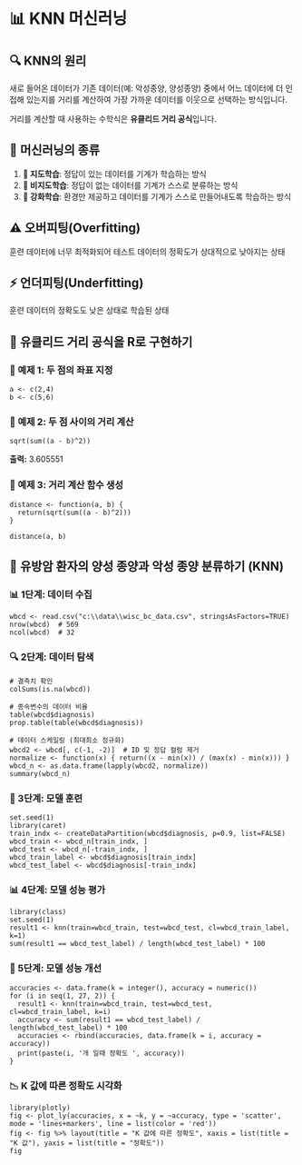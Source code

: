 # 📊 KNN 머신러닝

## 🔍 KNN의 원리
새로 들어온 데이터가 기존 데이터(예: 악성종양, 양성종양) 중에서 어느 데이터에 더 인접해 있는지를 거리를 계산하여 가장 가까운 데이터를 이웃으로 선택하는 방식입니다.

거리를 계산할 때 사용하는 수학식은 **유클리드 거리 공식**입니다.

## 🧠 머신러닝의 종류
1. **📘 지도학습**: 정답이 있는 데이터를 기계가 학습하는 방식
2. **📙 비지도학습**: 정답이 없는 데이터를 기계가 스스로 분류하는 방식
3. **📗 강화학습**: 환경만 제공하고 데이터를 기계가 스스로 만들어내도록 학습하는 방식

## ⚠️ 오버피팅(Overfitting)
훈련 데이터에 너무 최적화되어 테스트 데이터의 정확도가 상대적으로 낮아지는 상태

## ⚡ 언더피팅(Underfitting)
훈련 데이터의 정확도도 낮은 상태로 학습된 상태

## 📐 유클리드 거리 공식을 R로 구현하기

### 📌 예제 1: 두 점의 좌표 지정
```{r}
a <- c(2,4)
b <- c(5,6)
```

### 📌 예제 2: 두 점 사이의 거리 계산
```{r}
sqrt(sum((a - b)^2))
```
**출력:** 3.605551

### 📌 예제 3: 거리 계산 함수 생성
```{r}
distance <- function(a, b) {
  return(sqrt(sum((a - b)^2)))
}

distance(a, b)
```

## 🏥 유방암 환자의 양성 종양과 악성 종양 분류하기 (KNN)

### 📊 1단계: 데이터 수집
```{r}
wbcd <- read.csv("c:\\data\\wisc_bc_data.csv", stringsAsFactors=TRUE)
nrow(wbcd)  # 569
ncol(wbcd)  # 32
```

### 🔍 2단계: 데이터 탐색
```{r}
# 결측치 확인
colSums(is.na(wbcd))

# 종속변수의 데이터 비율
table(wbcd$diagnosis)
prop.table(table(wbcd$diagnosis))

# 데이터 스케일링 (최대최소 정규화)
wbcd2 <- wbcd[, c(-1, -2)]  # ID 및 정답 컬럼 제거
normalize <- function(x) { return((x - min(x)) / (max(x) - min(x))) }
wbcd_n <- as.data.frame(lapply(wbcd2, normalize))
summary(wbcd_n)
```

### 🎯 3단계: 모델 훈련
```{r}
set.seed(1)
library(caret)
train_indx <- createDataPartition(wbcd$diagnosis, p=0.9, list=FALSE)
wbcd_train <- wbcd_n[train_indx, ]
wbcd_test <- wbcd_n[-train_indx, ]
wbcd_train_label <- wbcd$diagnosis[train_indx]
wbcd_test_label <- wbcd$diagnosis[-train_indx]
```

### 📊 4단계: 모델 성능 평가
```{r}
library(class)
set.seed(1)
result1 <- knn(train=wbcd_train, test=wbcd_test, cl=wbcd_train_label, k=1)
sum(result1 == wbcd_test_label) / length(wbcd_test_label) * 100
```

### 🚀 5단계: 모델 성능 개선
```{r}
accuracies <- data.frame(k = integer(), accuracy = numeric())
for (i in seq(1, 27, 2)) {
  result1 <- knn(train=wbcd_train, test=wbcd_test, cl=wbcd_train_label, k=i)
  accuracy <- sum(result1 == wbcd_test_label) / length(wbcd_test_label) * 100
  accuracies <- rbind(accuracies, data.frame(k = i, accuracy = accuracy))
  print(paste(i, '개 일때 정확도 ', accuracy))
}
```

### 📉 K 값에 따른 정확도 시각화
```{r}
library(plotly)
fig <- plot_ly(accuracies, x = ~k, y = ~accuracy, type = 'scatter', mode = 'lines+markers', line = list(color = 'red'))
fig <- fig %>% layout(title = "K 값에 따른 정확도", xaxis = list(title = "K 값"), yaxis = list(title = "정확도"))
fig
```
